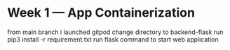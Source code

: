 # Week 1 — App Containerization

from main branch i launched gitpod
change directory to backend-flask
run pip3 install -r requirement.txt
run flask command to start web application
